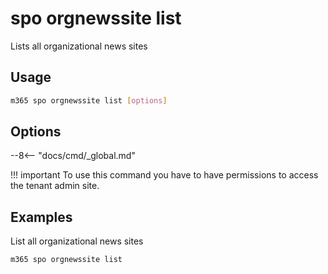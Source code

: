 # spo orgnewssite list

Lists all organizational news sites

## Usage

```sh
m365 spo orgnewssite list [options]
```

## Options

--8<-- "docs/cmd/_global.md"

!!! important
    To use this command you have to have permissions to access the tenant admin site.

## Examples

List all organizational news sites

```sh
m365 spo orgnewssite list
```